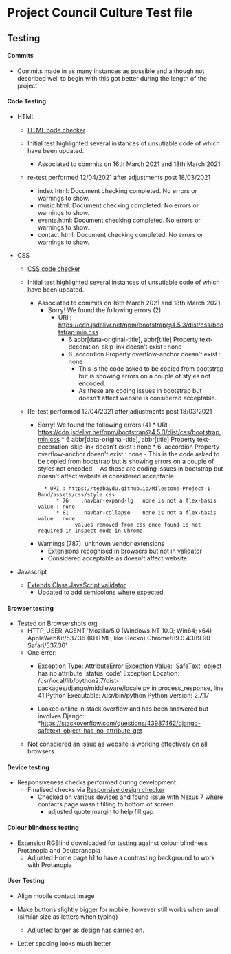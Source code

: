 # Project Council Culture Test file

## Testing

#### Commits
- Commits made in as many instances as possible and although not described well to begin with this got better during the length of the project.

#### Code Testing

- HTML
    - [HTML code checker](https://validator.w3.org/)
    - Initial test highlighted several instances of unsutiable code of which have been updated.
        * Associated to commits on 16th March 2021 and 18th March 2021

    - re-test performed 12/04/2021 after adjustments post 18/03/2021
        - index.html: Document checking completed. No errors or warnings to show.
        - music.html: Document checking completed. No errors or warnings to show.
        - events.html: Document checking completed. No errors or warnings to show.
        - contact.html: Document checking completed. No errors or warnings to show.

- CSS
    - [CSS code checker](https://jigsaw.w3.org/css-validator/)
    - Initial test highlighted several instances of unsutiable code of which have been updated.
        * Associated to commits on 16th March 2021 and 18th March 2021
            * Sorry! We found the following errors (2)
                * URI : https://cdn.jsdelivr.net/npm/bootstrap@4.5.3/dist/css/bootstrap.min.css
                    * 6	abbr[data-original-title], abbr[title]	Property text-decoration-skip-ink doesn't exist : none
                    * 6	.accordion	Property overflow-anchor doesn't exist : none
                        - This is the code asked to be copied from bootstrap but is showing errors on a couple of styles not encoded.
                        - As these are coding issues in bootstrap but doesn't affect website is considered acceptable.

    

    - Re-test performed 12/04/2021 after adjustments post 18/03/2021
        * Sorry! We found the following errors (4)
                * URI : https://cdn.jsdelivr.net/npm/bootstrap@4.5.3/dist/css/bootstrap.min.css
                    * 6	abbr[data-original-title], abbr[title]	Property text-decoration-skip-ink doesn't exist : none
                    * 6	.accordion	Property overflow-anchor doesn't exist : none
                        - This is the code asked to be copied from bootstrap but is showing errors on a couple of styles not encoded.
                        - As these are coding issues in bootstrap but doesn't affect website is considered acceptable.


                * URI : https://tezbaydu.github.io/Milestone-Project-1-Band/assets/css/style.css
                    * 76	.navbar-expand-lg	none is not a flex-basis value : none
                    * 81	.navbar-collapse	none is not a flex-basis value : none
                        - values removed from css once found is not required in inspect mode in Chrome.
        
        - Warnings (787): unknown vendor extensions
            * Extensions recognised in browsers but not in validator
            * Considered acceptable as doesn't affect website.
                

    

- Javascript
    - [Extends Class JavaScript validator](https://extendsclass.com/javascript-fiddle.html)
        * Updated to add semicolons where expected

#### Browser testing

- Tested on Browsershots.org
    * HTTP_USER_AGENT 'Mozilla/5.0 (Windows NT 10.0; Win64; x64) AppleWebKit/537.36 (KHTML, like Gecko) Chrome/89.0.4389.90 Safari/537.36'
    * One error:
        * Exception Type:	AttributeError
        Exception Value:	'SafeText' object has no attribute 'status_code'
        Exception Location:	/usr/local/lib/python2.7/dist-packages/django/middleware/locale.py in process_response, line 41
        Python Executable:	/usr/bin/python
        Python Version:	2.7.17

        * Looked online in stack overflow and has been answered but involves Django:
            *https://stackoverflow.com/questions/43987462/django-safetext-object-has-no-attribute-get
    - Not consdiered an issue as website is working effectively on all browsers.

#### Device testing
- Responsiveness checks performed during development.
    - Finalised checks via [Responsive design checker](https://responsivedesignchecker.com/)
        - Checked on various devices and found issue with Nexus 7 where contacts page wasn't filling to bottom of screen.
            - adjusted quote margin to help fill gap


#### Colour blindness testing
- Extension RGBlind downloaded for testing against colour blindness Protanopia and Deuteranopia
    - Adjusted Home page h1 to have a contrasting background to work with Protanopia

#### User Testing

- Align mobile contact image

- Make buttons slightly bigger for mobile, however still works when small (similar size as letters when typing)
    * Adjusted larger as design has carried on.

- Letter spacing looks much better